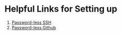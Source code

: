 # Helpful Links for Setting up
1. [Password-less SSH](https://www.ssh.com/ssh/copy-id)
2. [Password-less Github](https://stackoverflow.com/questions/8588768/git-push-username-password-how-to-avoid)
